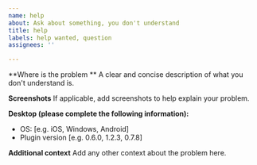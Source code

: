```yaml
---
name: help
about: Ask about something, you don't understand
title: help
labels: help wanted, question
assignees: ''

---
```


**Where is the problem **
A clear and concise description of what you don't understand is.

**Screenshots**
If applicable, add screenshots to help explain your problem.

**Desktop (please complete the following information):**
 - OS: [e.g. iOS, Windows, Android]
 - Plugin version [e.g. 0.6.0, 1.2.3, 0.7.8]

**Additional context**
Add any other context about the problem here.
